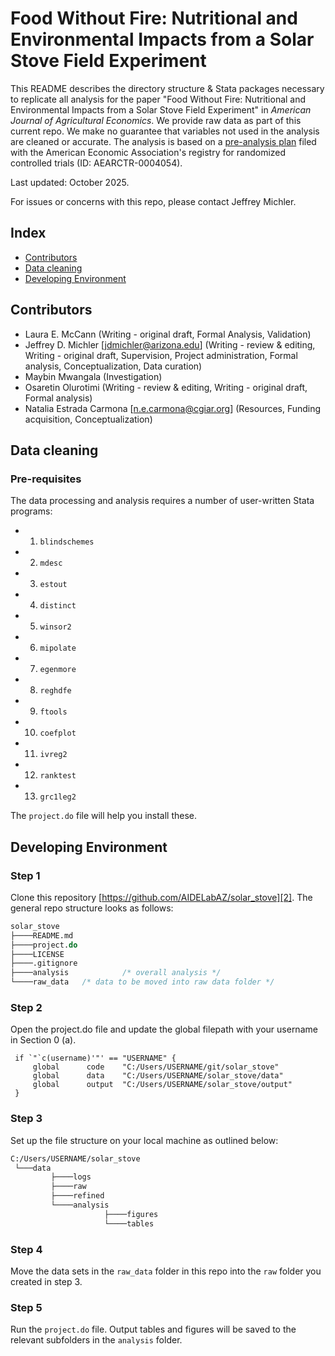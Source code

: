 # Food Without Fire: Nutritional and Environmental Impacts from a Solar Stove Field Experiment
This README describes the directory structure & Stata packages necessary to replicate all analysis for the paper "Food Without Fire: Nutritional and Environmental Impacts from a Solar Stove Field Experiment" in *American Journal of Agricultural Economics*. We provide raw data as part of this current repo. We make no guarantee that variables not used in the analysis are cleaned or accurate. The analysis is based on a [pre-analysis plan][1] filed with the American Economic Association's registry for randomized controlled trials (ID: AEARCTR-0004054).

Last updated: October 2025. 

For issues or concerns with this repo, please contact Jeffrey Michler.

 ## Index
 
 - [Contributors](#contributors)
 - [Data cleaning](#data-cleaning)
 - [Developing Environment](#developing-environment)

## Contributors
* Laura E. McCann (Writing - original draft, Formal Analysis, Validation) 
* Jeffrey D. Michler [jdmichler@arizona.edu] (Writing - review & editing, Writing - original draft, Supervision, Project administration, Formal analysis, Conceptualization, Data curation)
* Maybin Mwangala (Investigation)
* Osaretin Olurotimi (Writing - review & editing, Writing - original draft, Formal analysis)
* Natalia Estrada Carmona [n.e.carmona@cgiar.org] (Resources, Funding acquisition, Conceptualization)

## Data cleaning

### Pre-requisites

The data processing and analysis requires a number of user-written Stata programs:

* 1. `blindschemes`
* 2. `mdesc`
* 3. `estout`
* 4. `distinct`
* 5. `winsor2`
* 6. `mipolate`
* 7. `egenmore`
* 8. `reghdfe`
* 9. `ftools`
* 10. `coefplot`
* 11. `ivreg2`
* 12. `ranktest`
* 13. `grc1leg2`

The `project.do` file will help you install these.

## Developing Environment

### Step 1

Clone this repository [https://github.com/AIDELabAZ/solar_stove][2]. The general repo structure looks as follows:<br>

```stata
solar_stove
├────README.md
├────project.do
├────LICENSE
├────.gitignore
├────analysis            /* overall analysis */
└────raw_data	/* data to be moved into raw data folder */
```

### Step 2

Open the project.do file and update the global filepath with your username in Section 0 (a).

   ```
    if `"`c(username)'"' == "USERNAME" {
       	global 		code  	"C:/Users/USERNAME/git/solar_stove"
		global 		data	"C:/Users/USERNAME/solar_stove/data"
		global 		output  "C:/Users/USERNAME/solar_stove/output"
    }
   ```

### Step 3

Set up the file structure on your local machine as outlined below: 

```stata
C:/Users/USERNAME/solar_stove 
 └───data
         ├────logs
         ├────raw
         ├────refined
         └────analysis
                     ├────figures
                     └────tables	 
```

### Step 4

Move the data sets in the `raw_data` folder in this repo into the `raw` folder you created in step 3.

### Step 5

Run the `project.do` file. Output tables and figures will be saved to the relevant subfolders in the `analysis` folder. 


[1]: https://www.socialscienceregistry.org/trials/4054
[2]: https://github.com/AIDELabAZ/solar_stove
